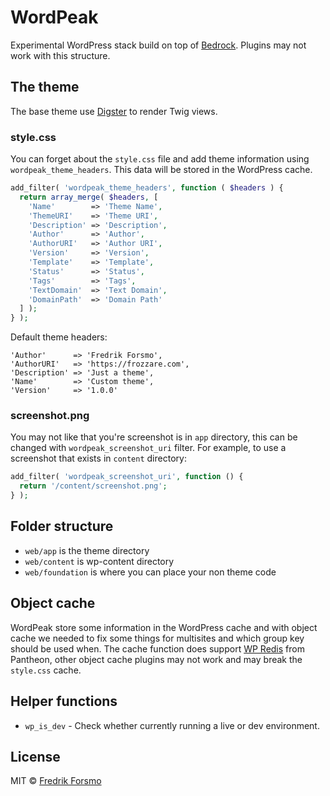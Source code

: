 # WordPeak

Experimental WordPress stack build on top of [Bedrock](https://github.com/roots/bedrock). Plugins may not work with this structure.

## The theme

The base theme use [Digster](https://github.com/frozzare/wp-digster) to render Twig views.

### style.css

You can forget about the `style.css` file and add theme information using `wordpeak_theme_headers`. This data will be stored in the WordPress cache.

```php
add_filter( 'wordpeak_theme_headers', function ( $headers ) {
  return array_merge( $headers, [
    'Name'        => 'Theme Name',
    'ThemeURI'    => 'Theme URI',
    'Description' => 'Description',
    'Author'      => 'Author',
    'AuthorURI'   => 'Author URI',
    'Version'     => 'Version',
    'Template'    => 'Template',
    'Status'      => 'Status',
    'Tags'        => 'Tags',
    'TextDomain'  => 'Text Domain',
    'DomainPath'  => 'Domain Path'
  ] );
} );
```

Default theme headers:

```
'Author'      => 'Fredrik Forsmo',
'AuthorURI'   => 'https://frozzare.com',
'Description' => 'Just a theme',
'Name'        => 'Custom theme',
'Version'     => '1.0.0'
```

### screenshot.png

You may not like that you're screenshot is in `app` directory, this can be changed with `wordpeak_screenshot_uri` filter. For example, to use a screenshot that exists in `content` directory:

```php
add_filter( 'wordpeak_screenshot_uri', function () {
  return '/content/screenshot.png';
} );
```

## Folder structure

- `web/app` is the theme directory
- `web/content` is wp-content directory
- `web/foundation` is where you can place your non theme code

## Object cache

WordPeak store some information in the WordPress cache and with object cache we needed to fix some things for multisites and which group key should be used when. The cache function does support [WP Redis](https://github.com/pantheon-systems/wp-redis) from Pantheon, other object cache plugins may not work and may break the `style.css` cache.

## Helper functions

- `wp_is_dev` - Check whether currently running a live or dev environment.

## License

MIT © [Fredrik Forsmo](https://github.com/frozzare)

